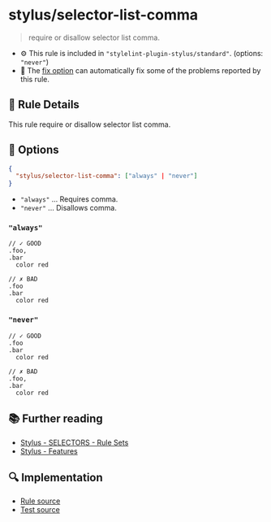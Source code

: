 # stylus/selector-list-comma

> require or disallow selector list comma.

- :gear: This rule is included in `"stylelint-plugin-stylus/standard"`. (options: `"never"`)
- :wrench: The [fix option](https://stylelint.io/user-guide/usage/options#fix) can automatically fix some of the problems reported by this rule.

## :book: Rule Details

This rule require or disallow selector list comma.

## :wrench: Options

```json
{
  "stylus/selector-list-comma": ["always" | "never"]
}
```

- `"always"` ... Requires comma.
- `"never"` ... Disallows comma.

### `"always"`

<stylelint-code-block fix :rules="{ 'stylus/selector-list-comma': 'always' }">

```styl
// ✓ GOOD
.foo,
.bar
  color red

// ✗ BAD
.foo
.bar
  color red
```

</stylelint-code-block>

### `"never"`

<stylelint-code-block fix :rules="{ 'stylus/selector-list-comma': 'never' }">

```styl
// ✓ GOOD
.foo
.bar
  color red

// ✗ BAD
.foo,
.bar
  color red
```

</stylelint-code-block>

## :books: Further reading

- [Stylus - SELECTORS - Rule Sets]
- [Stylus - Features]

[Stylus - Features]: https://stylus-lang.com/#features
[Stylus - SELECTORS - Rule Sets]: https://stylus-lang.com/docs/selectors.html#rule-sets

## :mag: Implementation

- [Rule source](https://github.com/stylus/stylelint-plugin-stylus/blob/main/lib/rules/selector-list-comma.js)
- [Test source](https://github.com/stylus/stylelint-plugin-stylus/blob/main/tests/lib/rules/selector-list-comma.js)
